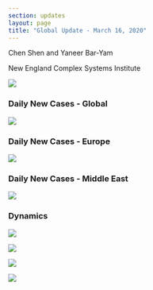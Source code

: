 ```yaml
---
section: updates
layout: page
title: "Global Update - March 16, 2020"
---
```


Chen Shen and Yaneer Bar-Yam

New England Complex Systems Institute

![](/media/5e70249ed227dff131ca9ac3_Capture.JPG)

### Daily New Cases - Global

![](/media/5e7024bd870e44159ec611bb_Intl_3_16.png)

### Daily New Cases - Europe

![](/media/5e7024f3ab95f362166a1fcd_Intl_3_16a.png)

### Daily New Cases - Middle East

![](/media/5e702502ffa74bbf65ef6a59_Intl_3_16b.png)

### Dynamics

![](/media/5e70251cc6a3521886d59486_ME_3_16.png)

![](/media/5e702532720467b7c22f3fbc_EU_3_16.png)

![](/media/5e702598bf6a70856bddad6e_Daily_misc_3_16.png)

![](/media/5e7025daa44878a72f0fd1a8_Global_3_16.png)
